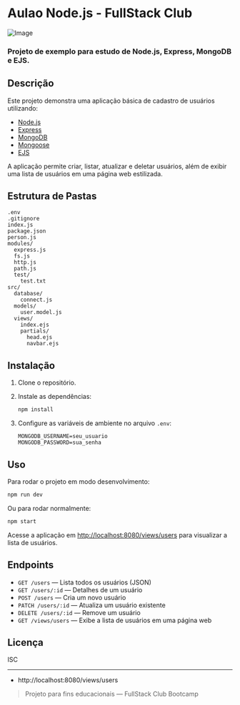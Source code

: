 # Aulao Node.js - FullStack Club
![Image](https://github.com/user-attachments/assets/4ae255b7-8c95-443d-a7ca-3a7759023d51)
### Projeto de exemplo para estudo de Node.js, Express, MongoDB e EJS.

## Descrição

Este projeto demonstra uma aplicação básica de cadastro de usuários utilizando:

- [Node.js](https://nodejs.org/)
- [Express](https://expressjs.com/)
- [MongoDB](https://www.mongodb.com/)
- [Mongoose](https://mongoosejs.com/)
- [EJS](https://ejs.co/)

A aplicação permite criar, listar, atualizar e deletar usuários, além de exibir uma lista de usuários em uma página web estilizada.

## Estrutura de Pastas

```
.env
.gitignore
index.js
package.json
person.js
modules/
  express.js
  fs.js
  http.js
  path.js
  test/
    test.txt
src/
  database/
    connect.js
  models/
    user.model.js
  views/
    index.ejs
    partials/
      head.ejs
      navbar.ejs
```

## Instalação

1. Clone o repositório.
2. Instale as dependências:

   ```sh
   npm install
   ```

3. Configure as variáveis de ambiente no arquivo `.env`:

   ```
   MONGODB_USERNAME=seu_usuario
   MONGODB_PASSWORD=sua_senha
   ```

## Uso

Para rodar o projeto em modo desenvolvimento:

```sh
npm run dev
```

Ou para rodar normalmente:

```sh
npm start
```

Acesse a aplicação em [http://localhost:8080/views/users](http://localhost:8080/views/users) para visualizar a lista de usuários.

## Endpoints

- `GET /users` — Lista todos os usuários (JSON)
- `GET /users/:id` — Detalhes de um usuário
- `POST /users` — Cria um novo usuário
- `PATCH /users/:id` — Atualiza um usuário existente
- `DELETE /users/:id` — Remove um usuário
- `GET /views/users` — Exibe a lista de usuários em uma página web

## Licença

ISC

---
- http://localhost:8080/views/users
> Projeto para fins educacionais — FullStack Club Bootcamp
